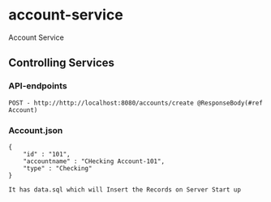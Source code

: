 # account-service
Account Service

## Controlling Services
### API-endpoints
```
POST - http://http://localhost:8080/accounts/create @ResponseBody(#ref Account)
```
### Account.json
```
{
    "id" : "101",
    "accountname" : "CHecking Account-101",
    "type" : "Checking"
}

```
```
It has data.sql which will Insert the Records on Server Start up
```